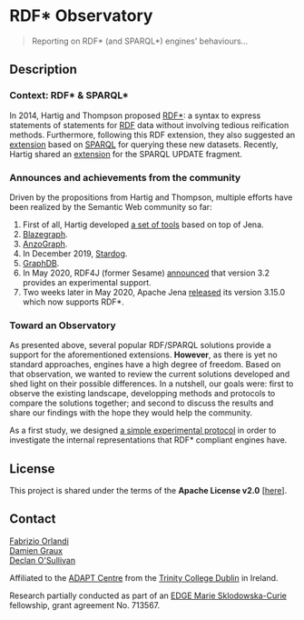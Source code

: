 RDF\* Observatory
=================

> Reporting on RDF\* (and SPARQL\*) engines' behaviours&hellip;

Description
-----------

### Context: RDF\* &amp; SPARQL\*

In 2014, Hartig and Thompson proposed [RDF\*](https://arxiv.org/pdf/1406.3399.pdf): a syntax
to express statements of statements for [RDF](https://www.w3.org/TR/rdf11-primer/) data
without involving tedious reification methods. Furthermore, following this RDF extension, they
also suggested an [extension](http://www.diva-portal.org/smash/get/diva2:1141963/FULLTEXT01.pdf)
based on [SPARQL](https://www.w3.org/TR/sparql11-query/) for querying these new datasets.
Recently, Hartig shared an [extension](https://blog.liu.se/olafhartig/documents/sparql-update/)
for the SPARQL UPDATE fragment.

### Announces and achievements from the community

Driven by the propositions from Hartig and Thompson, multiple efforts have been realized by the
Semantic Web community so far:

1. First of all, Hartig developed [a set of tools](https://github.com/RDFstar/RDFstarTools)
based on top of Jena.
2. [Blazegraph](https://github.com/blazegraph/database/wiki/Reification_Done_Right).
3. [AnzoGraph](https://docs.cambridgesemantics.com/anzograph/userdoc/lpgs.htm).
4. In December 2019, [Stardog](https://www.stardog.com/blog/property-graphs-meet-stardog/).
5. [GraphDB](http://graphdb.ontotext.com/documentation/9.2/free/devhub/rdf-sparql-star.html#id1).
6. In May 2020, RDF4J (former Sesame) [announced](https://rdf4j.org/documentation/programming/rdfstar/)
that version 3.2 provides an experimental support.
7. Two weeks later in May 2020, Apache Jena [released](https://jena.apache.org/documentation/rdfstar/)
its version 3.15.0 which now supports RDF\*.

### Toward an Observatory

As presented above, several popular RDF/SPARQL solutions provide a support for the
aforementioned extensions. __However__, as there is yet no standard approaches, engines have
a high degree of freedom. Based on that observation, we wanted to review the current solutions
developed and shed light on their possible differences. In a nutshell, our goals were: first
to observe the existing landscape, developping methods and protocols to compare the solutions
together; and second to discuss the results and share our findings with the hope they would
help the community.

As a first study, we designed [a simple experimental protocol](./CountingStars.md) in order
to investigate the internal representations that RDF\* compliant engines have.

License
-------

This project is shared under the terms of the __Apache License v2.0__ [[here](./LICENSE)].

Contact
-------

[Fabrizio Orlandi](https://badmotor.github.io/)  
[Damien Graux](https://dgraux.github.io/)  
[Declan O'Sullivan](https://www.tcd.ie/research/profiles/?profile=osulldps)  

Affiliated to the [ADAPT Centre](https://www.adaptcentre.ie/)
from the [Trinity College Dublin](https://www.tcd.ie/) in Ireland.

Research partially conducted as part of an [EDGE Marie Sklodowska-Curie](https://edge-research.eu/) fellowship, grant agreement No. 713567.
